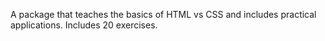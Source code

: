 A package that teaches the basics of HTML vs CSS and includes practical applications. Includes 20 exercises.
